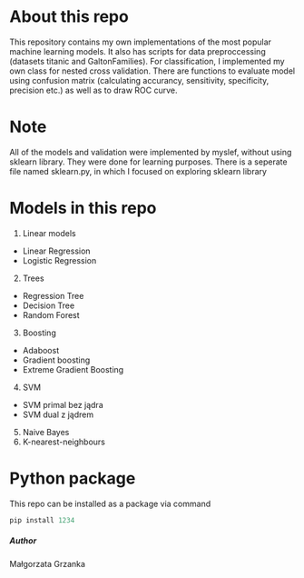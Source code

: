 # About this repo
This repository contains my own implementations of the most popular machine learning models. It also has scripts for data preproccessing (datasets titanic and GaltonFamilies). For classification, I implemented my own class for nested cross validation. There are functions to evaluate model using confusion matrix (calculating accurancy, sensitivity, specificity, precision etc.) as well as to draw ROC curve.

# Note
All of the models and validation were implemented by myslef, without using sklearn library. They were done for learning purposes. There is a seperate file named sklearn.py, in which I focused on exploring sklearn library

# Models in this repo
1) Linear models
- Linear Regression
- Logistic Regression
2) Trees
- Regression Tree
- Decision Tree
- Random Forest
3) Boosting
- Adaboost
- Gradient boosting
- Extreme Gradient Boosting
4) SVM
- SVM primal bez jądra
- SVM dual z jądrem
5) Naive Bayes
6) K-nearest-neighbours

# Python package
This repo can be installed as a package via command
```python
pip install 1234
```

##### Author
Małgorzata Grzanka
